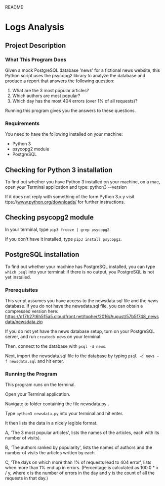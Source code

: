 README

# Logs Analysis
## Project Description


### What This Program Does

Given a mock PostgreSQL database 'news' for a fictional news website, this Python script uses the psycopg2 library to analyze the database and produce a report that answers the following question:

1. What are the 3 most popular articles?
2. Which authors are most popular?
3. Which day has the most 404 errors (over 1% of all requests)?

Running this program gives you the answers to these questions.


### Requirements

You need to have the following installed on your machine:

  * Python 3
  * psycopg2 module
  * PostgreSQL

## Checking for Python 3 installation

To find out whether you have Python 3 installed on your machine, on a mac, open your Terminal application and type:
python3 --version

If it does not reply with something of the form
Python 3.x.y
visit ttps://www.python.org/downloads/ for further instructions.


## Checking psycopg2 module

In your terminal, type `pip3 freeze | grep psycopg2`.

If you don't have it installed, type `pip3 install psycopg2`.


## PostgreSQL installation

To find out whether your machine has PostgreSQL installed, you can type `which psql` into your terminal: if there is no output, you PostgreSQL is not yet installed.


### Prerequisites

This script assumes you have access to the newsdata.sql file and the *news* database.
If you do not have the newsdata.sql file, you can obtain a compressed version here:
https://d17h27t6h515a5.cloudfront.net/topher/2016/August/57b5f748_newsdata/newsdata.zip

If you do not yet have the news database setup, turn on your PostgreSQL server, and run `createdb news` on your terminal.

Then, connect to the database with `psql -d news`.

Next, import the newsdata.sql file to the database by typing `psql -d news -f newsdata.sql` and hit enter.


### Running the Program

This program runs on the terminal.

Open your Terminal application.

Navigate to folder containing the file newsdata.py .

Type `python3 newsdata.py` into your terminal and hit enter.

It then lists the data in a nicely legible format.

A, 'The 3 most popular articles', lists the names of the articles, each with its number of visits).

B, 'The authors ranked by popularity', lists the names of authors and the number of visits the articles written by each.

C, 'The days on which more than 1% of requests lead to 404 error', lists when more than 1% end up in errors.
(Percentage is calculated as 100.0 * x / y, where x is the number of errors in the day and y is the count of all the requests in that day.)
